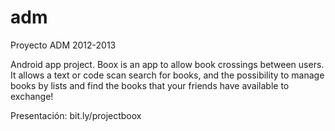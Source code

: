 adm
===

Proyecto ADM 2012-2013

Android app project.
Boox is an app to allow book crossings between users.
It allows a text or code scan search for books, and the possibility to manage books by lists and find the books that your friends have available to exchange!

Presentación: bit.ly/projectboox
